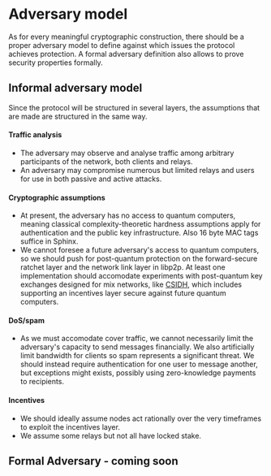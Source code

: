# Adversary model
As for every meaningful cryptographic construction, there should be a proper adversary model to define against which issues the protocol achieves protection. A formal adversary definition also allows to prove security properties formally.

## Informal adversary model
Since the protocol will be structured in several layers, the assumptions that are made are structured in the same way.

#### Traffic analysis
- The adversary may observe and analyse traffic among arbitrary participants of the network, both clients and relays.
- An adversary may compromise numerous but limited relays and users for use in both passive and active attacks.

#### Cryptographic assumptions
- At present, the adversary has no access to quantum computers, meaning classical complexity-theoretic hardness assumptions apply for authentication and the public key infrastructure.  Also 16 byte MAC tags suffice in Sphinx<!--Add a link-->.
- We cannot foresee a future adversary's access to quantum computers, so we should push for post-quantum protection on the forward-secure ratchet layer and the network link layer in libp2p.  At least one implementation should accomodate experiments with post-quantum key exchanges designed for mix networks, like [CSIDH](https://eprint.iacr.org/2018/383.pdf), which includes supporting an incentives layer secure against future quantum computers.

#### DoS/spam
- As we must accomodate cover traffic, we cannot necessarily limit the adversary's capacity to send messages financially.  We also artificially limit bandwidth for clients so spam represents a significant threat.  We should instead require authentication for one user to message another, but exceptions might exists, possibly using zero-knowledge payments to recipients.

#### Incentives
- We should ideally assume nodes act rationally over the very timeframes to exploit the incentives layer.
- We assume some relays but not all have locked stake.

## Formal Adversary - coming soon
